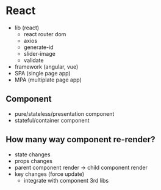 # React
- lib (react)
  - react router dom
  - axios
  - generate-id
  - slider-image
  - validate
- framework (angular, vue)
- SPA (single page app)
- MPA (multiplate page app)

## Component
- pure/stateless/presentation component 
- stateful/container component

## How many way component re-render?
- state changes
- props changes
- parent component render -> child component render
- key changes (force update)
  - integrate with component 3rd libs